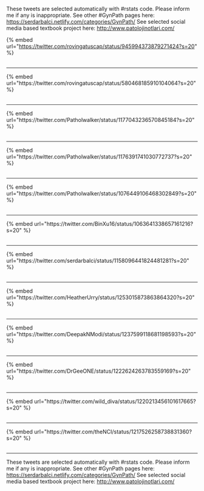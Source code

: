 

These tweets are selected automatically with #rstats code. Please inform me if any is inappropriate.
See other #GynPath pages here: https://serdarbalci.netlify.com/categories/GynPath/ 
See selected social media based textbook project here: http://www.patolojinotlari.com/

{% embed url="https://twitter.com/rovingatuscap/status/945994373879271424?s=20" %}<br>
<br>
<hr>
{% embed url="https://twitter.com/rovingatuscap/status/580468185910104064?s=20" %}<br>
<br>
<hr>
{% embed url="https://twitter.com/Patholwalker/status/1177043236570845184?s=20" %}<br>
<br>
<hr>
{% embed url="https://twitter.com/Patholwalker/status/1176391741030772737?s=20" %}<br>
<br>
<hr>
{% embed url="https://twitter.com/Patholwalker/status/1076449106468302849?s=20" %}<br>
<br>
<hr>
{% embed url="https://twitter.com/BinXu16/status/1063641338657161216?s=20" %}<br>
<br>
<hr>
{% embed url="https://twitter.com/serdarbalci/status/1158096441824481281?s=20" %}<br>
<br>
<hr>
{% embed url="https://twitter.com/HeatherUrry/status/1253015873863864320?s=20" %}<br>
<br>
<hr>
{% embed url="https://twitter.com/DeepakNModi/status/1237599118681198593?s=20" %}<br>
<br>
<hr>
{% embed url="https://twitter.com/DrGeeONE/status/1222624263783559169?s=20" %}<br>
<br>
<hr>
{% embed url="https://twitter.com/wild_diva/status/1220213456101617665?s=20" %}<br>
<br>
<hr>
{% embed url="https://twitter.com/theNCI/status/1217526258738831360?s=20" %}<br>
<br>
<hr>


These tweets are selected automatically with #rstats code. Please inform me if any is inappropriate.
See other #GynPath pages here: https://serdarbalci.netlify.com/categories/GynPath/ 
See selected social media based textbook project here: http://www.patolojinotlari.com/
